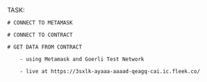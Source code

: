 
TASK:

	# CONNECT TO METAMASK

	# CONNECT TO CONTRACT

	# GET DATA FROM CONTRACT
	
		- using Metamask and Goerli Test Network 
		
		- live at https://3sxlk-ayaaa-aaaad-qeagq-cai.ic.fleek.co/
